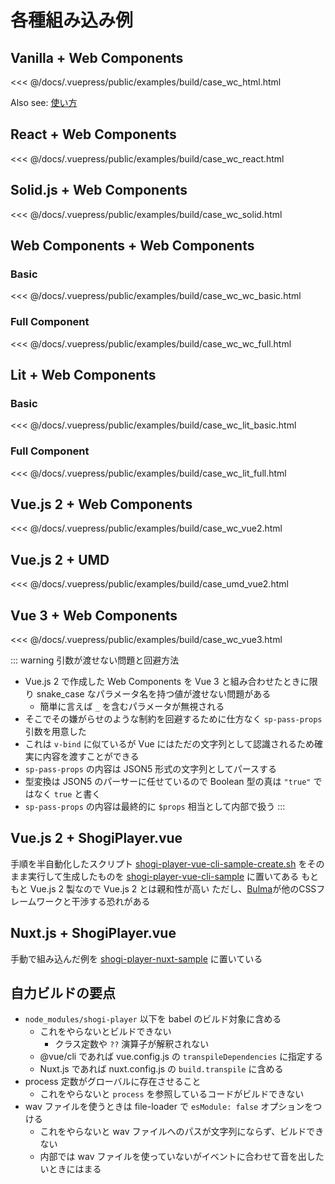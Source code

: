 # 各種組み込み例

## Vanilla + Web Components

<<< @/docs/.vuepress/public/examples/build/case_wc_html.html
<LinkToExample name="build/case_wc_html" />

Also see: [使い方](/guide/usage/)

## React + Web Components

<<< @/docs/.vuepress/public/examples/build/case_wc_react.html
<LinkToExample name="build/case_wc_react" />

## Solid.js + Web Components

<<< @/docs/.vuepress/public/examples/build/case_wc_solid.html
<LinkToExample name="build/case_wc_solid" />

## Web Components + Web Components

### Basic
<<< @/docs/.vuepress/public/examples/build/case_wc_wc_basic.html
<LinkToExample name="build/case_wc_wc_basic" />

### Full Component
<<< @/docs/.vuepress/public/examples/build/case_wc_wc_full.html
<LinkToExample name="build/case_wc_wc_full" />

## Lit + Web Components

### Basic
<<< @/docs/.vuepress/public/examples/build/case_wc_lit_basic.html
<LinkToExample name="build/case_wc_lit_basic" />

### Full Component
<<< @/docs/.vuepress/public/examples/build/case_wc_lit_full.html
<LinkToExample name="build/case_wc_lit_full" />

## Vue.js 2 + Web Components

<<< @/docs/.vuepress/public/examples/build/case_wc_vue2.html
<LinkToExample name="build/case_wc_vue2" />

## Vue.js 2 + UMD

<<< @/docs/.vuepress/public/examples/build/case_umd_vue2.html
<LinkToExample name="build/case_umd_vue2" />

## Vue 3 + Web Components

<<< @/docs/.vuepress/public/examples/build/case_wc_vue3.html
<LinkToExample name="build/case_wc_vue3" />

::: warning 引数が渡せない問題と回避方法
* Vue.js 2 で作成した Web Components を Vue 3 と組み合わせたときに限り snake_case なパラメータ名を持つ値が渡せない問題がある
  * 簡単に言えば `_` を含むパラメータが無視される
* そこでその嫌がらせのような制約を回避するために仕方なく `sp-pass-props` 引数を用意した
* これは `v-bind` に似ているが Vue にはただの文字列として認識されるため確実に内容を渡すことができる
* `sp-pass-props` の内容は JSON5 形式の文字列としてパースする
* 型変換は JSON5 のパーサーに任せているので Boolean 型の真は `"true"` ではなく `true` と書く
* `sp-pass-props` の内容は最終的に `$props` 相当として内部で扱う
:::

## Vue.js 2 + ShogiPlayer.vue

手順を半自動化したスクリプト [shogi-player-vue-cli-sample-create.sh](https://github.com/akicho8/shogi-player/blob/master/shogi-player-vue-cli-sample-create.sh) をそのまま実行して生成したものを [shogi-player-vue-cli-sample](https://github.com/akicho8/shogi-player/tree/master/shogi-player-vue-cli-sample) に置いてある
もともと Vue.js 2 製なので Vue.js 2 とは親和性が高い
ただし、[Bulma](https://bulma.io/)が他のCSSフレームワークと干渉する恐れがある

## Nuxt.js + ShogiPlayer.vue

手動で組み込んだ例を [shogi-player-nuxt-sample](https://github.com/akicho8/shogi-player/tree/master/shogi-player-nuxt-sample) に置いている

## 自力ビルドの要点

* `node_modules/shogi-player` 以下を babel のビルド対象に含める
  * これをやらないとビルドできない
    * クラス定数や `??` 演算子が解釈されない
  * @vue/cli であれば vue.config.js の `transpileDependencies` に指定する
  * Nuxt.js であれば nuxt.config.js の `build.transpile` に含める
* process 定数がグローバルに存在させること
  * これをやらないと `process` を参照しているコードがビルドできない
* wav ファイルを使うときは file-loader で `esModule: false` オプションをつける
  * これをやらないと wav ファイルへのパスが文字列にならず、ビルドできない
  * 内部では wav ファイルを使っていないがイベントに合わせて音を出したいときにはまる
